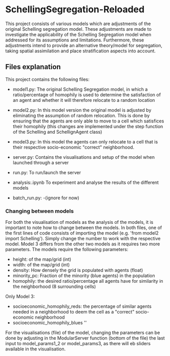 # SchellingSegregation-Reloaded
This project consists of various models which are adjustments of the original Schelling segregation model. These adjustments are made to investigate the applicability of the Schelling Segregation model when addressed for its assumptions and limitations. Furthermore, these adjustments intend to provide an alternative theory/model for segregation, taking spatial assimilation and place stratification aspects into account. 

## Files explanation
This project contains the following files:

- model1.py: The original Schelling Segregation model, in which a ratio/percentage of homophily is used to determine the satisfaction of an agent and whether it will therefore relocate to a random location
- model2.py: In this model version the original model is adjusted by eliminating the assumption of random relocation. This is done by ensuring that the agents are only able to move to a cell which satisfices their homophily (this changes are implemented under the step function of the Schelling and SchellignAgent class)
- model3.py: In this model the agents can only relocate to a cell that is their respective socio-economic "correct" neighborhood. 

- server.py: Contains the visualisations and setup of the model when launched through a server
- run.py: To run/launch the server
- analysis:.ipynb To experiment and analyse the results of the different models
- batch_run.py: -(ignore for now)

### Changing between models
For both the visualisation of models as the analysis of the models, it is important to note how to change between the models. In both files, one of the first lines of code consists of importing the model (e.g. 'from model2 import Schelling'). Simply change the number to work with the respective model.
Model 3 differs from the other two models as it requires two more parameters. The models require the following parameters:

- height: of the map/grid (int)
- width: of the map/grid (int)
- density: How densely the grid is populated with agents (float)
- minority_pc: Fraction of the minority (blue agents) in the population 
- homophily: the desired ratio/percentage all agents have for similarity in the neighborhood (8 surrounding cells)

Only Model 3:

- socioeconomic_homophily_reds: the percentage of similar agents needed in a neighborhood to deem the cell as a "correct" socio-economic neighborhood
- socioeconomic_homophily_blues ''

For the visualisations (file) of the model, changing the parameters can be done by adjusting in the ModularServer function (bottom of the file) the last input to model_params1_2 or model_params3, as there will eb sliders available in the visualisation.

 